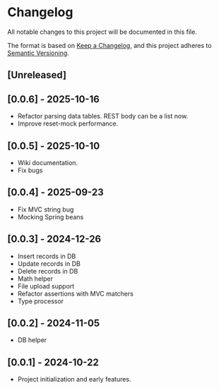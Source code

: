 # Changelog

All notable changes to this project will be documented in this file.

The format is based on [Keep a Changelog](https://keepachangelog.com/en/1.0.0/), and this project adheres to [Semantic Versioning](https://semver.org/spec/v2.0.0.html).

## [Unreleased]

## [0.0.6] - 2025-10-16
- Refactor parsing data tables. REST body can be a list now.
- Improve reset-mock performance.

## [0.0.5] - 2025-10-10
- Wiki documentation.
- Fix bugs

## [0.0.4] - 2025-09-23
- Fix MVC string bug
- Mocking Spring beans

## [0.0.3] - 2024-12-26
- Insert records in DB
- Update records in DB
- Delete records in DB
- Math helper
- File upload support
- Refactor assertions with MVC matchers
- Type processor

## [0.0.2] - 2024-11-05
- DB helper

## [0.0.1] - 2024-10-22
- Project initialization and early features.
